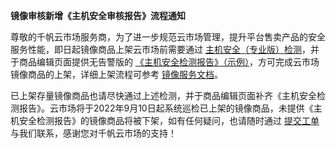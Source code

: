 **镜像审核新增《主机安全审核报告》流程通知**

尊敬的千帆云市场服务商，为了进一步规范云市场管理，提升平台售卖产品的安全服务性能，即日起镜像商品上架云市场前需要通过 [主机安全（专业版）检测](https://cloud.tencent.com/document/product/296/68755)，并于商品编辑页面提供无告警版的 [《主机安全检测报告》（示例）](https://qcloudimg.tencent-cloud.cn/raw/777e2cdde986d7340f712da7a862eabe.pdf)，方可完成云市场镜像商品的上架，详细上架流程可参考 [镜像服务文档](https://cloud.tencent.com/document/product/306/3019)。

已上架存量镜像商品也请尽快通过上述检测，并于商品编辑页面补齐《主机安全检测报告》。云市场将于2022年9月10日起系统巡检已上架的镜像商品，未提供《主机安全检测报告》的镜像商品将被下架，如有任何疑问，也请随时通过 [提交工单](https://console.cloud.tencent.com/workorder/category?level1_id=1&level2_id=847&source=14&data_title=云市场（卖家）&level3_id=851&radio_title=其他问题&queue=3024&scene_code=12134&step=2) 与我们联系，感谢您对千帆云市场的支持！
